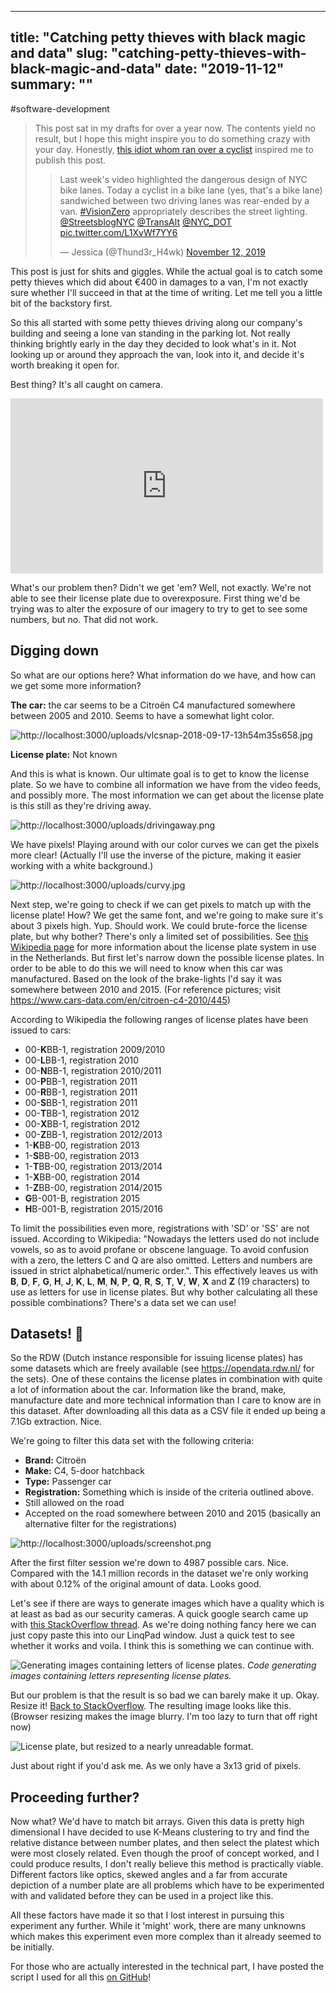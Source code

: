 
---
title: "Catching petty thieves with black magic and data"
slug: "catching-petty-thieves-with-black-magic-and-data"
date: "2019-11-12"
summary: ""
---

#software-development

> This post sat in my drafts for over a year now. The contents yield no result, but I hope this might inspire you to do something crazy with your day. Honestly, [this idiot whom ran over a cyclist](https://twitter.com/Thund3r_H4wk/status/1194073978123493377?s=20) inspired me to publish this post.
> <blockquote class="twitter-tweet"><p lang="en" dir="ltr">Last week&#39;s video highlighted the dangerous design of NYC bike lanes. Today a cyclist in a bike lane (yes, that&#39;s a bike lane) sandwiched between two driving lanes was rear-ended by a van. <a href="https://twitter.com/hashtag/VisionZero?src=hash&amp;ref_src=twsrc%5Etfw">#VisionZero</a> appropriately describes the street lighting. <a href="https://twitter.com/StreetsblogNYC?ref_src=twsrc%5Etfw">@StreetsblogNYC</a> <a href="https://twitter.com/TransAlt?ref_src=twsrc%5Etfw">@TransAlt</a> <a href="https://twitter.com/NYC_DOT?ref_src=twsrc%5Etfw">@NYC_DOT</a> <a href="https://t.co/L1XvWf7YY6">pic.twitter.com/L1XvWf7YY6</a></p>&mdash; Jessica (@Thund3r_H4wk) <a href="https://twitter.com/Thund3r_H4wk/status/1194073978123493377?ref_src=twsrc%5Etfw">November 12, 2019</a></blockquote>


This post is just for shits and giggles. While the actual goal is to catch some petty thieves which did about €400 in damages to a van, I'm not exactly sure whether I'll succeed in that at the time of writing. Let me tell you a little bit of the backstory first.

So this all started with some petty thieves driving along our company's building and seeing a lone van standing in the parking lot. Not really thinking brightly early in the day they decided to look what's in it. Not looking up or around they approach the van, look into it, and decide it's worth breaking it open for.

Best thing? It's all caught on camera.

<iframe src="https://www.facebook.com/plugins/video.php?href=https%3A%2F%2Fwww.facebook.com%2F2013159872267013%2Fvideos%2F311783256263732%2F%3Fhc_ref%3DARRvcoM09jKIzwgGLT9Jhjn_Hyo5iGBDiLZv-lwo-MavGdLULqkZxMeOpJRWidg4S8A%26fref%3Dnf%26__xts__[0]%3D68.ARCH2oCy7Lgcw0DqYqC6vOxXCQ8kWh-cABAne4KnbnffzAirvevWWSzY-suYjATQND7cG2jgC0Rw0tt0T3OgrbKYrlaLxy0Z6tAcHP-DcfuTPNbDSihF6KhLHZU3zMsNgvtU2yqx6K6c2ybOiu30mSphIjC-H9nNR2SRE5gM8GmJP5EhZbWp%26__tn__%3DkC-R&amp;width=500&amp;show_text=false&amp;height=280&amp;appId" style="border:none;overflow:hidden" scrolling="no" allowtransparency="true" allow="encrypted-media" allowfullscreen="true" class="present-before-paste present-before-paste" width="500" height="280" frameborder="0"></iframe>

What's our problem then? Didn't we get 'em? Well, not exactly. We're not able to see their license plate due to overexposure. First thing we'd be trying was to alter the exposure of our imagery to try to get to see some numbers, but no. That did not work.

## Digging down

So what are our options here? What information do we have, and how can we get some more information?

**The car:** the car seems to be a Citro&euml;n C4 manufactured somewhere between 2005 and 2010. Seems to have a somewhat light color.

![http://localhost:3000/uploads/vlcsnap-2018-09-17-13h54m35s658.jpg](/uploads/vlcsnap_2018_09_17_13h54m35s658_7c9bed6b6a.jpg)

**License plate:** Not known

And this is what is known. Our ultimate goal is to get to know the license plate. So we have to combine all information we have from the video feeds, and possibly more. The most information we can get about the license plate is this still as they're driving away.

![http://localhost:3000/uploads/drivingaway.png](/uploads/drivingaway_3f68367975.png)

We have pixels! Playing around with our color curves we can get the pixels more clear! (Actually I'll use the inverse of the picture, making it easier working with a white background.)

![http://localhost:3000/uploads/curvy.jpg](/uploads/curvy_46be4f4a63.jpg)

Next step, we're going to check if we can get pixels to match up with the license plate! How? We get the same font, and we're going to make sure it's about 3 pixels high. Yup. Should work. We could brute-force the license plate, but why bother? There's only a limited set of possibilities. See [this Wikipedia page](https://en.wikipedia.org/wiki/Vehicle_registration_plates_of_the_Netherlands) for more information about the license plate system in use in the Netherlands. But first let's narrow down the possible license plates. In order to be able to do this we will need to know when this car was manufactured. Based on the look of the brake-lights I'd say it was somewhere between 2010 and 2015. (For reference pictures; visit https://www.cars-data.com/en/citroen-c4-2010/445)

According to Wikipedia the following ranges of license plates have been issued to cars:

* 00-**K**BB-1, registration 2009/2010
* 00-**L**BB-1, registration 2010
* 00-**N**BB-1, registration 2010/2011
* 00-**P**BB-1, registration 2011
* 00-**R**BB-1, registration 2011
* 00-**S**BB-1, registration 2011
* 00-**T**BB-1, registration 2012
* 00-**X**BB-1, registration 2012
* 00-**Z**BB-1, registration 2012/2013
* 1-**K**BB-00, registration 2013
* 1-**S**BB-00, registration 2013
* 1-**T**BB-00, registration 2013/2014
* 1-**X**BB-00, registration 2014
* 1-**Z**BB-00, registration 2014/2015
* **G**B-001-B, registration 2015
* **H**B-001-B, registration 2015/2016

To limit the possibilities even more, registrations with 'SD' or 'SS' are not issued. According to Wikipedia: "Nowadays the letters used do not include vowels, so as to avoid profane or obscene language. To avoid confusion with a zero, the letters C and Q are also omitted. Letters and numbers are issued in strict alphabetical/numeric order.". This effectively leaves us with **B**, **D**, **F**, **G**, **H**, **J**, **K**, **L**, **M**, **N**, **P**, **Q**, **R**, **S**, **T**, **V**, **W**, **X** and **Z** (19 characters) to use as letters for use in license plates. But why bother calculating all these possible combinations? There's a data set we can use!

## Datasets! 🎉

So the RDW (Dutch instance responsible for issuing license plates) has some datasets which are freely available (see https://opendata.rdw.nl/ for the sets). One of these contains the license plates in combination with quite a lot of information about the car. Information like the brand, make, manufacture date and more technical information than I care to know are in this dataset. After downloading all this data as a CSV file it ended up being a 7.1Gb extraction. Nice.

We're going to filter this data set with the following criteria:

* **Brand:** Citro&euml;n
* **Make:** C4, 5-door hatchback
* **Type:** Passenger car
* **Registration:** Something which is inside of the criteria outlined above.
* Still allowed on the road
* Accepted on the road somewhere between 2010 and 2015 (basically an alternative filter for the registrations)

![http://localhost:3000/uploads/screenshot.png](/uploads/screenshot_602e37b23b.png)

After the first filter session we're down to 4987 possible cars. Nice. Compared with the 14.1 million records in the dataset we're only working with about 0.12% of the original amount of data. Looks good.

Let's see if there are ways to generate images which have a quality which is at least as bad as our security cameras. A quick google search came up with [this StackOverflow thread](https://stackoverflow.com/a/2070493/1720761). As we're doing nothing fancy here we can just copy paste this into our LinqPad window. Just a quick test to see whether it works and voila. I think this is something we can continue with.

![Generating images containing letters of license plates.](/uploads/anotherscreenshot_c26aa44f25.png)
*Code generating images containing letters representing license plates.*

But our problem is that the result is so bad we can barely make it up. Okay. Resize it! [Back to StackOverflow](https://stackoverflow.com/a/24199315/1720761). The resulting image looks like this. (Browser resizing makes the image blurry. I'm too lazy to turn that off right now)

![License plate, but resized to a nearly unreadable format.](/uploads/img_637d023b18.bmp)

Just about right if you'd ask me. As we only have a 3x13 grid of pixels.

## Proceeding further?

Now what? We'd have to match bit arrays. Given this data is pretty high dimensional I have decided to use K-Means clustering to try and find the relative distance between number plates, and then select the platest which were most closely related. Even though the proof of concept worked, and I could produce results, I don't really believe this method is practically viable. Different factors like optics, skewed angles and a far from accurate depiction of a number plate are all problems which have to be experimented with and validated before they can be used in a project like this.

All these factors have made it so that I lost interest in pursuing this experiment any further. While it 'might' work, there are many unknowns which makes this experiment even more complex than it already seemed to be initially.

For those who are actually interested in the technical part, I have posted the script I used for all this [on GitHub](https://gist.github.com/corstian/51f4a709c80f4f463b22eea4d3217dd0)!

